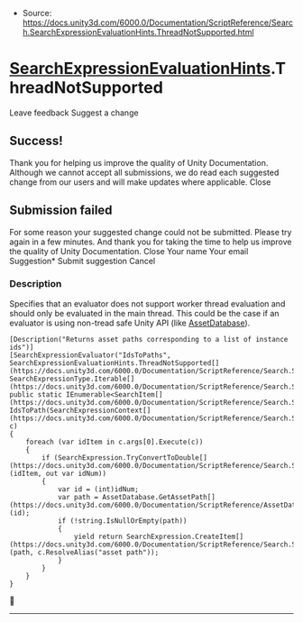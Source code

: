 * Source: https://docs.unity3d.com/6000.0/Documentation/ScriptReference/Search.SearchExpressionEvaluationHints.ThreadNotSupported.html

#  [SearchExpressionEvaluationHints](https://docs.unity3d.com/6000.0/Documentation/ScriptReference/Search.SearchExpressionEvaluationHints.html).ThreadNotSupported
Leave feedback
Suggest a change
## Success!
Thank you for helping us improve the quality of Unity Documentation. Although we cannot accept all submissions, we do read each suggested change from our users and will make updates where applicable.
Close
## Submission failed
For some reason your suggested change could not be submitted. Please <a>try again</a> in a few minutes. And thank you for taking the time to help us improve the quality of Unity Documentation.
Close
Your name Your email Suggestion* Submit suggestion
Cancel
### Description
Specifies that an evaluator does not support worker thread evaluation and should only be evaluated in the main thread. This could be the case if an evaluator is using non-tread safe Unity API (like [AssetDatabase](https://docs.unity3d.com/6000.0/Documentation/ScriptReference/AssetDatabase.html)).
```
[Description("Returns asset paths corresponding to a list of instance ids")]
[SearchExpressionEvaluator("IdsToPaths", SearchExpressionEvaluationHints.ThreadNotSupported[](https://docs.unity3d.com/6000.0/Documentation/ScriptReference/Search.SearchExpressionEvaluationHints.ThreadNotSupported.html), SearchExpressionType.Iterable[](https://docs.unity3d.com/6000.0/Documentation/ScriptReference/Search.SearchExpressionType.Iterable.html))]
public static IEnumerable<SearchItem[](https://docs.unity3d.com/6000.0/Documentation/ScriptReference/Search.SearchItem.html)> IdsToPath(SearchExpressionContext[](https://docs.unity3d.com/6000.0/Documentation/ScriptReference/Search.SearchExpressionContext.html) c)
{
    foreach (var idItem in c.args[0].Execute(c))
    {
        if (SearchExpression.TryConvertToDouble[](https://docs.unity3d.com/6000.0/Documentation/ScriptReference/Search.SearchExpression.TryConvertToDouble.html)(idItem, out var idNum))
        {
            var id = (int)idNum;
            var path = AssetDatabase.GetAssetPath[](https://docs.unity3d.com/6000.0/Documentation/ScriptReference/AssetDatabase.GetAssetPath.html)(id);
            if (!string.IsNullOrEmpty(path))
            {
                yield return SearchExpression.CreateItem[](https://docs.unity3d.com/6000.0/Documentation/ScriptReference/Search.SearchExpression.CreateItem.html)(path, c.ResolveAlias("asset path"));
            }
        }
    }
}

```

* * *
